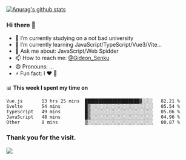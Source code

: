 [![Anurag's github stats](https://github-readme-stats.vercel.app/api?username=gideonsenku)](https://github.com/anuraghazra/github-readme-stats)
### Hi there 👋
- 🔭 I’m currently studying on a not bad university 
- 🌱 I’m currently learning JavaScript/TypeScript/Vue3/Vite...
- 💬 Ask me about: JavaScript/Web Spidder 
- 📫 How to reach me: [@Gideon_Senku](https://t.me/Gideon_Senku)
- 😄 Pronouns: ...
- ⚡ Fun fact: I ❤️ 🎵

📊 **This week I spent my time on**
<!--START_SECTION:waka-->

```text
Vue.js       13 hrs 25 mins  ████████████████████▓░░░░   82.21 %
Svelte       54 mins         █▒░░░░░░░░░░░░░░░░░░░░░░░   05.54 %
TypeScript   49 mins         █▒░░░░░░░░░░░░░░░░░░░░░░░   05.06 %
JavaScript   48 mins         █▒░░░░░░░░░░░░░░░░░░░░░░░   04.96 %
Other        8 mins          ▒░░░░░░░░░░░░░░░░░░░░░░░░   00.87 %
```

<!--END_SECTION:waka-->


### Thank you for the visit.
![](http://profile-counter.glitch.me/gideonsenku/count.svg)
<!--
**GideonSenku/GideonSenku** is a ✨ _special_ ✨ repository because its `README.md` (this file) appears on your GitHub profile.

Here are some ideas to get you started:

- 🔭 I’m currently working on ...
- 🌱 I’m currently learning ...
- 👯 I’m looking to collaborate on ...
- 🤔 I’m looking for help with ...
- 💬 Ask me about ...
- 📫 How to reach me: ...
- 😄 Pronouns: ...
- ⚡ Fun fact: ...
-->
